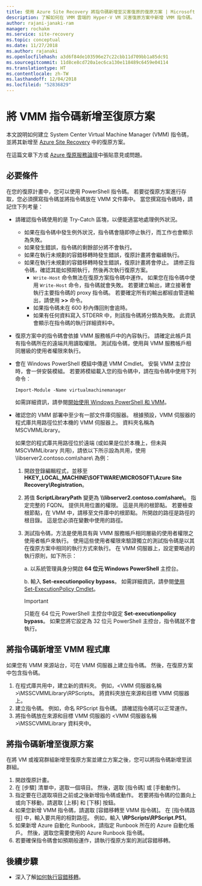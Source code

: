 ```yaml
---
title: 使用 Azure Site Recovery 將指令碼新增至災害復原的復原方案 | Microsoft Docs
description: 了解如何在 VMM 雲端的 Hyper-V VM 災害復原方案中新增 VMM 指令碼。
author: rajani-janaki-ram
manager: rochakm
ms.service: site-recovery
ms.topic: conceptual
ms.date: 11/27/2018
ms.author: rajanaki
ms.openlocfilehash: a3d6f84de103596e27c22cbb11d709bb1a85dc91
ms.sourcegitcommit: 11d8ce8cd720a1ec6ca130e118489c6459e04114
ms.translationtype: HT
ms.contentlocale: zh-TW
ms.lasthandoff: 12/04/2018
ms.locfileid: "52836829"
---
```

# <a name="add-a-vmm-script-to-a-recovery-plan"></a>將 VMM 指令碼新增至復原方案

本文說明如何建立 System Center Virtual Machine Manager (VMM) 指令碼，並將其新增至 [Azure Site Recovery](site-recovery-overview.md) 中的復原方案。

在這篇文章下方或 [Azure 復原服務論壇](https://social.msdn.microsoft.com/forums/azure/home?forum=hypervrecovmgr)中張貼意見或問題。

## <a name="prerequisites"></a>必要條件

在您的復原計畫中，您可以使用 PowerShell 指令碼。 若要從復原方案進行存取，您必須撰寫指令碼並將指令碼放在 VMM 文件庫中。 當您撰寫指令碼時，請記住下列考量：

* 請確認指令碼使用的是 Try-Catch 區塊，以便能適當地處理例外狀況。
    - 如果在指令碼中發生例外狀況，指令碼會隨即停止執行，而工作也會顯示為失敗。
    - 如果發生錯誤，指令碼的剩餘部分將不會執行。
    - 如果在執行未規劃的容錯移轉時發生錯誤，復原計畫將會繼續執行。
    - 如果在執行未規劃的容錯移轉時發生錯誤，復原計畫將會停止。 請修正指令碼，確認其能如預期執行，然後再次執行復原方案。
        - `Write-Host` 命令無法在復原方案指令碼中運作。 如果您在指令碼中使用 `Write-Host` 命令，指令碼就會失敗。 若要建立輸出，建立接著會執行主要指令碼的 proxy 指令碼。 若要確定所有的輸出都經由管道輸出，請使用 **\>\>** 命令。
        - 如果指令碼未在 600 秒內傳回則會逾時。
        - 如果有任何資料寫入 STDERR 中，則該指令碼將分類為失敗。 此資訊會顯示在指令碼的執行詳細資料中。

* 復原方案中的指令碼會依據 VMM 服務帳戶中的內容執行。 請確定此帳戶具有指令碼所在的遠端共用讀取權限。 測試指令碼，使用與 VMM 服務帳戶相同層級的使用者權限來執行。
* 會在 Windows PowerShell 模組中傳遞 VMM Cmdlet。 安裝 VMM 主控台時，會一併安裝模組。 若要將模組載入您的指令碼中，請在指令碼中使用下列命令︰ 

    `Import-Module -Name virtualmachinemanager`

    如需詳細資訊，請參閱[開始使用 Windows PowerShell 和 VMM](https://technet.microsoft.com/library/hh875013.aspx)。
* 確認您的 VMM 部署中至少有一部文件庫伺服器。 根據預設，VMM 伺服器的程式庫共用路徑位於本機的 VMM 伺服器上。 資料夾名稱為 MSCVMMLibrary。

  如果您的程式庫共用路徑位於遠端 (或如果是位於本機上，但未與 MSCVMMLibrary 共用)，請依以下所示設為共用，使用 \\libserver2.contoso.com\share\ 為例：
  
  1. 開啟登錄編輯程式，並移至 **HKEY_LOCAL_MACHINE\SOFTWARE\MICROSOFT\Azure Site Recovery\Registration**。

  1. 將值 **ScriptLibraryPath** 變更為 **\\\libserver2.contoso.com\share\\**。 指定完整的 FQDN。 提供共用位置的權限。 這是共用的根節點。 若要檢查根節點，在 VMM 中，請移至文件庫中的根節點。 所開啟的路徑是路徑的根目錄。 這是您必須在變數中使用的路徑。

  1. 測試指令碼，方法是使用具有與 VMM 服務帳戶相同層級的使用者權限之使用者帳戶來執行。 使用這些使用者權限來驗證獨立的測試指令碼是以其在復原方案中相同的執行方式來執行。 在 VMM 伺服器上，設定要略過的執行原則，如下所示：

     a. 以系統管理員身分開啟 **64 位元 Windows PowerShell** 主控台。
     
     b. 輸入 **Set-executionpolicy bypass**。 如需詳細資訊，請參閱[使用 Set-ExecutionPolicy Cmdlet](https://technet.microsoft.com/library/ee176961.aspx)。

     > [!IMPORTANT]
     > 只能在 64 位元 PowerShell 主控台中設定 **Set-executionpolicy bypass**。 如果您將它設定為 32 位元 PowerShell 主控台，指令碼就不會執行。

## <a name="add-the-script-to-the-vmm-library"></a>將指令碼新增至 VMM 程式庫

如果您有 VMM 來源站台，可在 VMM 伺服器上建立指令碼。 然後，在復原方案中包含指令碼。

1. 在程式庫共用中，建立新的資料夾。 例如，\<VMM 伺服器名稱>\MSSCVMMLibrary\RPScripts。 將資料夾放在來源和目標 VMM 伺服器上。
1. 建立指令碼。 例如，命名 RPScript 指令碼。 請確認指令碼可以正常運作。
1. 將指令碼放在來源和目標 VMM 伺服器的 \<VMM 伺服器名稱>\MSSCVMMLibrary 資料夾中。

## <a name="add-the-script-to-a-recovery-plan"></a>將指令碼新增至復原方案

在將 VM 或複寫群組新增至復原方案並建立方案之後，您可以將指令碼新增至該群組。

1. 開啟復原計畫。
1. 在 [步驟] 清單中，選取一個項目。 然後，選取 [指令碼] 或 [手動動作]。
1. 指定要在已選取項目之前或之後新增指令碼或動作。 若要將指令碼的位置向上或向下移動，請選取 [上移] 和 [下移] 按鈕。
1. 如果您新增 VMM 指令碼，請選取 [容錯移轉至 VMM 指令碼]。 在 [指令碼路徑] 中，輸入要共用的相對路徑。 例如，輸入 **\RPScripts\RPScript.PS1**。
1. 如果新增 Azure 自動化 Runbook，請指定 Runbook 所在的 Azure 自動化帳戶。 然後，選取您需要使用的 Azure Runbook 指令碼。
1. 若要確保指令碼會如預期般運作，請執行復原方案的測試容錯移轉。


## <a name="next-steps"></a>後續步驟
* 深入了解[如何執行容錯移轉](site-recovery-failover.md)。

